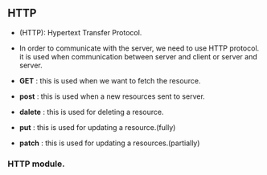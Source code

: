 ## HTTP

- (HTTP): Hypertext Transfer Protocol.
- In order to communicate with the server, we need to use HTTP protocol. it is used when communication between server and client or server and server.

- **GET** : this is used when we want to fetch the resource.
- **post** : this is used when a new resources sent to server.
- **dalete** : this is used for deleting a resource.
- **put** : this is used for updating a resource.(fully)
- **patch** : this is used for updating a resources.(partially)

### HTTP module.

